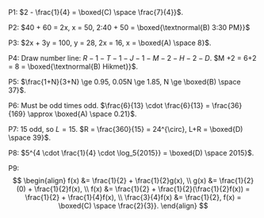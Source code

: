 
P1: $2 - \frac{1}{4} = \boxed{C) \space \frac{7}{4}}$.

P2: $40 + 60 = 2x, x = 50, 2:40 + 50 = \boxed{\textnormal{B) 3:30 PM}}$ 

P3: $2x + 3y = 100, y = 28, 2x = 16, x = \boxed{A) \space 8}$.

P4: Draw number line: $R - 1 - T - 1 - J - 1 - M - 2 - H - 2 - D$. $M +2 = 6+2 = 8 = \boxed{\textnormal{B) Hikmet}}$.

P5: $\frac{1+N}{3+N} \ge 0.95, 0.05N \ge 1.85, N \ge \boxed{B) \space 37}$. 

P6: Must be odd times odd. $\frac{6}{13} \cdot \frac{6}{13} = \frac{36}{169} \approx \boxed{A) \space 0.21}$.

P7: $15$ odd, so $L = 15$. $R = \frac{360}{15} = 24^{\circ}, L+R = \boxed{D) \space 39}$.

P8: $5^{4 \cdot \frac{1}{4} \cdot \log_5{2015}} = \boxed{D) \space 2015}$.

P9: $$
\begin{align}
f(x) &= \frac{1}{2} + \frac{1}{2}g(x), \\
g(x) &= \frac{1}{2}(0) + \frac{1}{2}f(x), \\
f(x) &= \frac{1}{2} + \frac{1}{2}(\frac{1}{2}f(x)) = \frac{1}{2} + \frac{1}{4}f(x), \\
\frac{3}{4}f(x) &= \frac{1}{2}, f(x) = \boxed{C) \space \frac{2}{3}}.
\end{align}
$$


